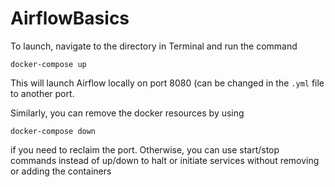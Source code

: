 # AirflowBasics

To launch, navigate to the directory in Terminal and run the command

```
docker-compose up
```

This will launch Airflow locally on port 8080 (can be changed in the `.yml` file to another port.

Similarly, you can remove the docker resources by using

```
docker-compose down
```

if you need to reclaim the port. Otherwise, you can use start/stop commands instead of up/down to halt or initiate services without removing or adding the containers
